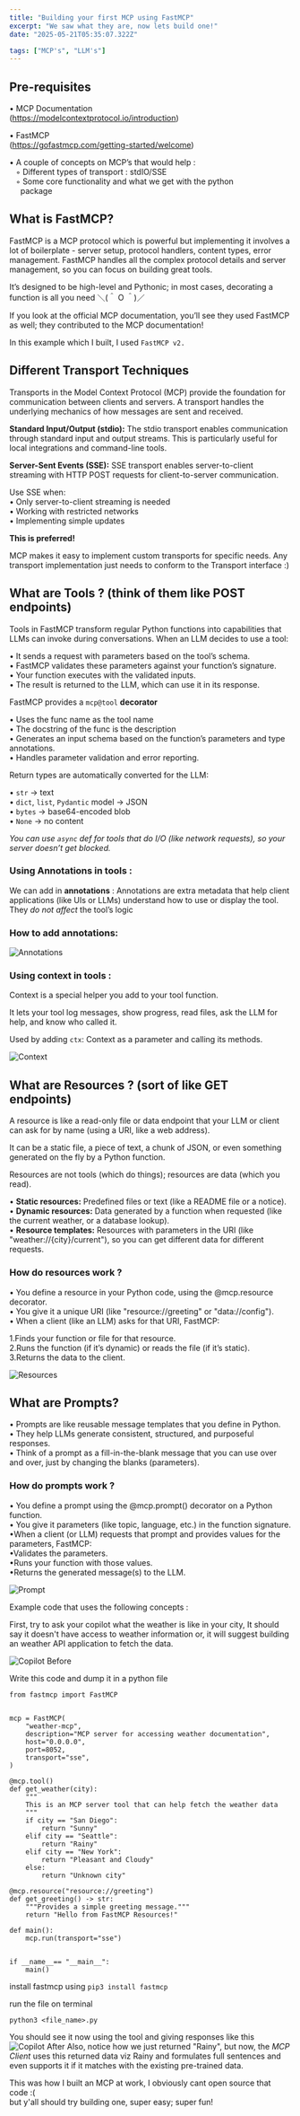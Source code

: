 ```yaml
---
title: "Building your first MCP using FastMCP"
excerpt: "We saw what they are, now lets build one!"
date: "2025-05-21T05:35:07.322Z"

tags: ["MCP's", "LLM's"]
---
```


## Pre-requisites

• MCP Documentation\
(https://modelcontextprotocol.io/introduction)

• FastMCP\
(https://gofastmcp.com/getting-started/welcome)

• A couple of concepts on MCP’s that would help :\
 &nbsp; &nbsp;◦ Different types of transport : stdIO/SSE\
&nbsp; &nbsp;◦ Some core functionality and what we get with the python\
 &nbsp; &nbsp; &nbsp;package

## What is FastMCP?

FastMCP is a MCP protocol which is powerful but implementing it involves a lot of boilerplate - server setup, protocol handlers, content types, error management. FastMCP handles all the complex protocol details and server management, so you can focus on building great tools.

It’s designed to be high-level and Pythonic; in most cases, decorating a function is all you need ＼(＾ O ＾)／

If you look at the official MCP documentation, you’ll see they used FastMCP as well; they contributed to the MCP documentation!

In this example which I built, I used `FastMCP v2.`

## Different Transport Techniques

Transports in the Model Context Protocol (MCP) provide the foundation for communication between clients and servers. A transport handles the underlying mechanics of how messages are sent and received.

**Standard Input/Output (stdio):** The stdio transport enables communication through standard input and output streams. This is particularly useful for local integrations and command-line tools.

**Server-Sent Events (SSE):** SSE transport enables server-to-client streaming with HTTP POST requests for client-to-server communication.

Use SSE when:\
• Only server-to-client streaming is needed\
• Working with restricted networks\
• Implementing simple updates

**This is preferred!**

MCP makes it easy to implement custom transports for specific needs. Any transport implementation just needs to conform to the Transport interface :)

## What are Tools ? (think of them like POST endpoints)

Tools in FastMCP transform regular Python functions into capabilities that LLMs can invoke during conversations. When an LLM decides to use a tool:

• It sends a request with parameters based on the tool’s schema.\
• FastMCP validates these parameters against your function’s signature.\
• Your function executes with the validated inputs.\
• The result is returned to the LLM, which can use it in its response.

FastMCP provides a `mcp@tool` **decorator**

• Uses the func name as the tool name\
• The docstring of the func is the description\
• Generates an input schema based on the function’s parameters and type annotations.\
• Handles parameter validation and error reporting.

Return types are automatically converted for the LLM:

• `str` → text\
• `dict`, `list`, `Pydantic` model → JSON\
• `bytes` → base64-encoded blob\
• `None` → no content

_You can use `async` def for tools that do I/O (like network requests), so your server doesn’t get blocked._

### Using Annotations in tools :

We can add in **annotations** :
Annotations are extra metadata that help client applications (like UIs or LLMs) understand how to use or display the tool.\
They _do not affect_ the tool’s logic

### How to add annotations:

![Annotations](https://i.postimg.cc/bY1q6ggB/image-8.png)

### Using context in tools :

Context is a special helper you add to your tool function.

It lets your tool log messages, show progress, read files, ask the LLM for help, and know who called it.

Used by adding `ctx`: Context as a parameter and calling its methods.

![Context](https://i.postimg.cc/Fzbm7F14/image-7.png)

## What are Resources ? (sort of like GET endpoints)

A resource is like a read-only file or data endpoint that your LLM or client can ask for by name (using a URI, like a web address).

It can be a static file, a piece of text, a chunk of JSON, or even something generated on the fly by a Python function.

Resources are not tools (which do things); resources are data (which you read).

• **Static resources:** Predefined files or text (like a README file or a notice).\
• **Dynamic resources:** Data generated by a function when requested (like the current weather, or a database lookup).\
• **Resource templates:** Resources with parameters in the URI (like "weather://{city}/current"), so you can get different data for different requests.

### How do resources work ?

• You define a resource in your Python code, using the @mcp.resource decorator.\
• You give it a unique URI (like "resource://greeting" or "data://config").\
• When a client (like an LLM) asks for that URI, FastMCP:

1.Finds your function or file for that resource.\
2.Runs the function (if it’s dynamic) or reads the file (if it’s static).\
3.Returns the data to the client.

![Resources](https://i.postimg.cc/nrfpF9F2/image-6.png)

## What are Prompts?

• Prompts are like reusable message templates that you define in Python.\
• They help LLMs generate consistent, structured, and purposeful responses.\
• Think of a prompt as a fill-in-the-blank message that you can use over and over, just by changing the blanks (parameters).

### How do prompts work ?

• You define a prompt using the @mcp.prompt() decorator on a Python function.\
• You give it parameters (like topic, language, etc.) in the function signature.\
•When a client (or LLM) requests that prompt and provides values for the parameters, FastMCP:\
•Validates the parameters.\
•Runs your function with those values.\
•Returns the generated message(s) to the LLM.

![Prompt](https://i.postimg.cc/N0VQnPZW/image-5.png)

Example code that uses the following concepts :

First, try to ask your copilot what the weather is like in your city, It should say it doesn't have access to weather information or, it will suggest building an weather API application to fetch the data.

![Copilot Before](https://i.postimg.cc/fTZD1dgT/Screenshot-2025-05-21-at-6-54-06-PM.png)

Write this code and dump it in a python file

```
from fastmcp import FastMCP


mcp = FastMCP(
    "weather-mcp",
    description="MCP server for accessing weather documentation",
    host="0.0.0.0",
    port=8052,
    transport="sse",
)

@mcp.tool()
def get_weather(city):
    """
    This is an MCP server tool that can help fetch the weather data
    """
    if city == "San Diego":
        return "Sunny"
    elif city == "Seattle":
        return "Rainy"
    elif city == "New York":
        return "Pleasant and Cloudy"
    else:
        return "Unknown city"

@mcp.resource("resource://greeting")
def get_greeting() -> str:
    """Provides a simple greeting message."""
    return "Hello from FastMCP Resources!"

def main():
    mcp.run(transport="sse")


if __name__== "__main__":
    main()

```

install fastmcp using `pip3 install fastmcp`

run the file on terminal

`python3 <file_name>.py`

You should see it now using the tool and giving responses like this
![Copilot After](https://i.postimg.cc/mDHTWysh/Screenshot-2025-05-21-at-6-53-31-PM.png)
Also, notice how we just returned "Rainy", but now, the _MCP Client_ uses this returned data viz Rainy and formulates full sentences and even supports it if it matches with the existing pre-trained data.

This was how I built an MCP at work, I obviously cant open source that code :(\
but y'all should try building one, super easy; super fun!
